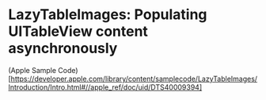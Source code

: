 #  LazyTableImages: Populating UITableView content asynchronously


(Apple Sample Code)[https://developer.apple.com/library/content/samplecode/LazyTableImages/Introduction/Intro.html#//apple_ref/doc/uid/DTS40009394]

